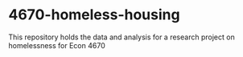 # 4670-homeless-housing
This repository holds the data and analysis for a research project on homelessness for Econ 4670
